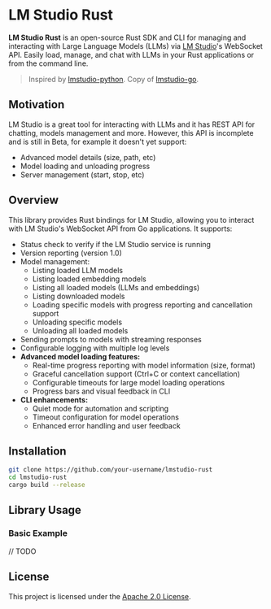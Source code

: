 # LM Studio Rust

**LM Studio Rust** is an open-source Rust SDK and CLI for managing and interacting with Large Language Models (LLMs) via [LM Studio](https://lmstudio.ai)'s WebSocket API.
Easily load, manage, and chat with LLMs in your Rust applications or from the command line.

> Inspired by [lmstudio-python](https://github.com/lmstudio-ai/lmstudio-python).
> Copy of [lmstudio-go](https://github.com/hypernetix/lmstudio-rust).


## Motivation

LM Studio is a great tool for interacting with LLMs and it has REST API for chatting, models management and more. However, this API is incomplete and is still in Beta, for example it doesn't yet support:

- Advanced model details (size, path, etc)
- Model loading and unloading progress
- Server management (start, stop, etc)


## Overview

This library provides Rust bindings for LM Studio, allowing you to interact with LM Studio's WebSocket API from Go applications. It supports:

- Status check to verify if the LM Studio service is running
- Version reporting (version 1.0)
- Model management:
  - Listing loaded LLM models
  - Listing loaded embedding models
  - Listing all loaded models (LLMs and embeddings)
  - Listing downloaded models
  - Loading specific models with progress reporting and cancellation support
  - Unloading specific models
  - Unloading all loaded models
- Sending prompts to models with streaming responses
- Configurable logging with multiple log levels
- **Advanced model loading features:**
  - Real-time progress reporting with model information (size, format)
  - Graceful cancellation support (Ctrl+C or context cancellation)
  - Configurable timeouts for large model loading operations
  - Progress bars and visual feedback in CLI
- **CLI enhancements:**
  - Quiet mode for automation and scripting
  - Timeout configuration for model operations
  - Enhanced error handling and user feedback


## Installation

```bash
git clone https://github.com/your-username/lmstudio-rust
cd lmstudio-rust
cargo build --release
```

## Library Usage

### Basic Example

// TODO

## License

This project is licensed under the [Apache 2.0 License](LICENSE).
